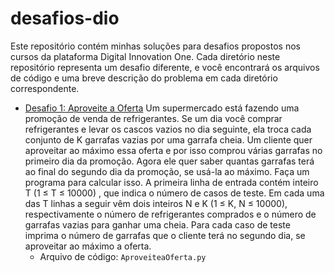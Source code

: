 # desafios-dio
Este repositório contém minhas soluções para desafios propostos nos cursos da plataforma Digital Innovation One. Cada diretório neste repositório representa um desafio diferente, e você encontrará os arquivos de código e uma breve descrição do problema em cada diretório correspondente.

- [Desafio 1: Aproveite a Oferta](https://github.com/alicefvictorino/desafios-dio/blob/00d74c6488ccd8c0f4a6e87687987ea9d1e3a725/AproveiteaOferta.py)
  Um supermercado está fazendo uma promoção de venda de refrigerantes. Se um dia você comprar refrigerantes e levar os cascos vazios no dia seguinte, ela troca cada conjunto de K garrafas vazias  por uma garrafa cheia. Um cliente quer aproveitar ao máximo essa oferta e por isso comprou várias garrafas no primeiro dia da promoção. Agora ele quer saber quantas garrafas terá ao final do segundo dia da promoção, se usá-la ao máximo. Faça um programa para calcular isso. A primeira linha de entrada contém inteiro T (1 ≤ T ≤ 10000) , que indica o número de casos de teste. Em cada uma das T linhas a seguir vêm dois inteiros N e K (1 ≤ K, N ≤ 10000), respectivamente o número de refrigerantes comprados e o número de garrafas vazias para ganhar uma cheia. Para cada caso de teste imprima o número de garrafas que o cliente terá no segundo dia, se aproveitar ao máximo a oferta.
  - Arquivo de código: `AproveiteaOferta.py`


